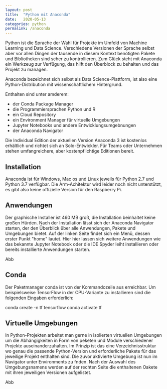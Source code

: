 ```yaml
---
layout: post
title:  "Python mit Anaconda"
date:   2020-05-13
categories: python
permalink: /anaconda
---
```


Python ist die Sprache der Wahl für Projekte im Umfeld von Machine Learning und Data Science. Verschiedene Versionen der Sprache selbst aber vor allen Dingen der tausende in diesem Kontext benötigten Pakete und Bibliotheken sind scher zu kontrollieren. Zum Glück steht mit Anaconda ein Werkzeug zur Verfügung, das hilft den Überblock zu behalten und das Projekt zu managen.

Anaconda bezeichnet sich selbst als Data Science-Plattform, ist also eine Python-Distribution mit wissenschaftlichem Hintergrund.

Enthalten sind unter amderem:

- der Conda Package Manager
- die Programmiersprachen Python und R
- ein Cloud  Repository
- ein Environment Manager für virtuelle Umgebungen
- Jupyter Notebooks und andere Entwicklungsumgebnungen
- der Anaconda Navigator


Die Individual Edition der aktuellen Version Anaconda 3 ist kostenlos erhältlich und richtet sich an Solo-Entwickler. Für Teams oder Unternehmen stehen umfangreichere, aber kostenpflichtige Editionen bereit.

## Installation

Anaconda ist für Windows, Mac os und Linux jeweils für Python 2.7 und Python 3.7 verfügbar. Die Arm-Achitektur wird leider noch nicht unterstützt, es gibt also keine offizielle Version für den Raspberry Pi.

## Anwendungen
Der graphische Installer ist 460 MB groß, die Installation beinhaltet keine großen Hürden. Nach der Installation lässt sich der Anaconda Navigator starten, der den Überblick über alle Anwendungen, Pakete und Umgebungen bietet. Auf der linken Seite findet sich ein Menü, dessen erster Punkt "home" lautet. Hier hier lassen sich weitere Anwendungen wie das bekannte Jupyter Notebook oder die IDE Spyder leiht installieren oder bereits installierte Anwendungen starten.

Abb

## Conda
Der Paketmanager conda ist von der Kommandozeile aus erreichbar. Um beispielsweise TensorFlow in der CPU-Variante zu installieren sind die folgenden Eingaben erforderlich:

conda create -n tf tensorflow
conda activate tf

## Virtuelle Umgebungen
In Python-Projekten arbeitet man gerne in isolierten virtuellen Umgebungen um die Abhängigkeiten in Form von peketen und Module verschiedener Projekte auseinanderzuhalten. Im Prinzip ist das eine Verzeichnisstruktur wo genau die passende Python-Version und erforderliche Pakete für das jeweilige Projekt enthalten sind. Die zuvor aktivierte Umgebung ist nun im Navigator unter Environments  zu fnden. Nach der Auswahl des Umgebungsnamens werden auf der rechten Seite die enthaltenen Oakete mit ihren jeweiligen Versionen aufgelistet.

Abb



 
